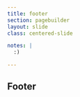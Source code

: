 ```yaml
---
title: footer
section: pagebuilder
layout: slide
class: centered-slide

notes: |
  :)

---
```



## Footer